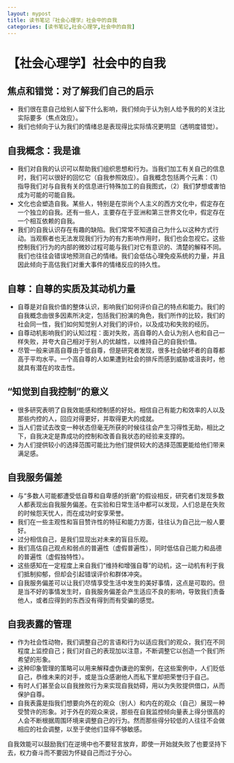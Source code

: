```yaml
---
layout: mypost
title: 读书笔记『社会心理学』社会中的自我
categories: [读书笔记,社会心理学,社会中的自我]
---
```

# 【社会心理学】社会中的自我

## 焦点和错觉：对了解我们自己的启示

+ 我们很在意自己给别人留下什么影响，我们倾向于认为别人给予我的的关注比实际要多（焦点效应）。
+ 我们也倾向于认为我们的情绪总是表现得比实际情况更明显（透明度错觉）。

## 自我概念：我是谁

+ 我们对自我的认识可以帮助我们组织思想和行为。当我们加工有关自己的信息时，我们可以很好的回忆它（自我参照效应）。自我概念包括两个元素：（1）指导我们对与自我有关的信息进行特殊加工的自我图式，（2）我们梦想或害怕成为可能的可能自我。
+ 文化也会塑造自我。某些人，特别是在崇尚个人主义的西方文化中，假定存在一个独立的自我。还有一些人，主要存在于亚洲和第三世界文化中，假定存在一个相互依赖的自我。
+ 我们的自我认识存在有趣的缺陷。我们常常不知道自己为什么以这种方式行动。当观察者也无法发现我们行为的有力影响作用时，我们也会忽视它。这些控制我们行为的内部的微妙过程可能与我们对它有意识的、清楚的解释不同。我们也往往会错误地预测自己的情绪。我们会低估心理免疫系统的力量，并且因此倾向于高估我们对重大事件的情绪反应的持久性。

## 自尊：自尊的实质及其动机力量

+ 自尊是对自我价值的整体认识，影响我们如何评价自己的特点和能力。我们的自我概念由很多因素所决定，包括我们扮演的角色，我们所作的比较，我们的社会同一性，我们如何知觉别人对我们的评价，以及成功和失败的经历。
+ 自尊动机影响我们的认知过程：面对失败，高自尊的人会认为别人也和自己一样失败，并夸大自己相对于别人的优越性，以维持自己的自我价值。
+ 尽管一般来讲高自尊由于低自尊，但是研究者发现，很多社会破坏者的自尊都高于平均水平。一个高自尊的人如果遭到社会的排斥而感到威胁或沮丧时，他就具有潜在的攻击性。

## “知觉到自我控制”的意义

+ 很多研究表明了自我效能感和控制感的好处。相信自己有能力和效率的人以及那些内控的人，回应对得更好，并取得更大的成就。
+ 当人们尝试去改变一种状态但毫无所获的时候往往会产生习得性无助，相比之下，自我决定是靠成功的控制和改善自我状态的经验来支撑的。
+ 为人们提供较小的选择范围可能比为他们提供较大的选择范围更能给他们带来满足感。

## 自我服务偏差

+ 与“多数人可能都遭受低自尊和自卑感的折磨”的假设相反，研究者们发现多数人都表现出自我服务偏差。在实验和日常生活中都可以发现，人们总是在失败的时候怨天忧人，而在成功时安享荣誉。
+ 我们在一些主观性和盲目赞许性的特征和能力方面，往往认为自己比一般人要好。
+ 过分相信自己，是我们显现出对未来的盲目乐观。
+ 我们高估自己观点和弱点的普遍性（虚假普遍性），同时低估自己能力和品德的普遍性（虚假独特性）。
+ 这些感知在一定程度上来自我们“维持和增强自尊”的动机，这一动机有利于我们抵制抑郁，但却会引起错误评价和群体冲突。
+ 自我服务偏差可以让我们尽情享受生活中发生的美好事情，这点是可取的。但是当不好的事情发生时，自我服务偏差会产生适应不良的影响，导致我们责备他人，或者应得到的东西没有得到而有受骗的感觉。

## 自我表露的管理

+ 作为社会性动物，我们调整自己的言语和行为以适应我们的观众，我们在不同程度上监控自己；我们对自己的表现加以注意，不断调整它以创造一个我们所希望的形象。
+ 这种印象管理的策略可以用来解释虚伪谦逊的案例，在这些案例中，人们贬低自己，恭维未来的对手，或是当众感谢他人而私下里却把荣誉归于自己。
+ 有时人们甚至会以自我挫败行为来实现自我妨碍，用以为失败提供借口，从而保护自尊。
+ 自我表露是指我们想要向外在的观众（别人）和内在的观众（自己）展现一种受赞许的形象。对于外在的观众来说，那些在自我监控倾向量表上得分很高的人会不断根据周围环境来调整自己的行为。然而那些得分较低的人往往不会做相应的社会调整，以至于使他们显得不够敏感。

自我效能可以鼓励我们在逆境中也不要轻言放弃，即使一开始就失败了也要坚持下去，权力奋斗而不要因为怀疑自己而过于分心。
